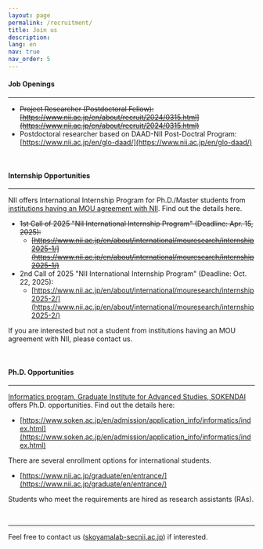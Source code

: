 ```yaml
---
layout: page
permalink: /recruitment/
title: Join us
description:
lang: en 
nav: true
nav_order: 5
---
```


#### Job Openings

---

- ~~Project Researcher (Postdoctoral Fellow): [https://www.nii.ac.jp/en/about/recruit/2024/0315.html](https://www.nii.ac.jp/en/about/recruit/2024/0315.html)~~
- Postdoctoral researcher based on DAAD-NII Post-Doctral Program: [https://www.nii.ac.jp/en/glo-daad/](https://www.nii.ac.jp/en/glo-daad/)

<br />

#### Internship Opportunities

---

NII offers International Internship Program for Ph.D./Master students from [institutions having an MOU agreement with NII](https://www.nii.ac.jp/en/about/international/mou/). Find out the details here. 

- ~~1st Call of 2025  "NII International Internship Program" (Deadline: Apr. 15, 2025):~~
    - ~~[https://www.nii.ac.jp/en/about/international/mouresearch/internship2025-1/](https://www.nii.ac.jp/en/about/international/mouresearch/internship2025-1/)~~
- 2nd Call of 2025  "NII International Internship Program" (Deadline: Oct. 22, 2025):
    - [https://www.nii.ac.jp/en/about/international/mouresearch/internship2025-2/](https://www.nii.ac.jp/en/about/international/mouresearch/internship2025-2/)

If you are interested but not a student from institutions having an MOU agreement with NII, please contact us. 


<br />

#### Ph.D. Opportunities

---

[Informatics program, Graduate Institute for Advanced Studies, SOKENDAI](https://www.nii.ac.jp/graduate/en/) offers Ph.D. opportunities. Find out the details here:

- [https://www.soken.ac.jp/en/admission/application_info/informatics/index.html](https://www.soken.ac.jp/en/admission/application_info/informatics/index.html)

There are several enrollment options for international students.

- [https://www.nii.ac.jp/graduate/en/entrance/](https://www.nii.ac.jp/graduate/en/entrance/)

Students who meet the requirements are hired as research assistants (RAs).

<br />

---

Feel free to contact us (<a href="">skoyamalab-sec<i class="fas fa-at"></i>nii.ac.jp</a>) if interested.
